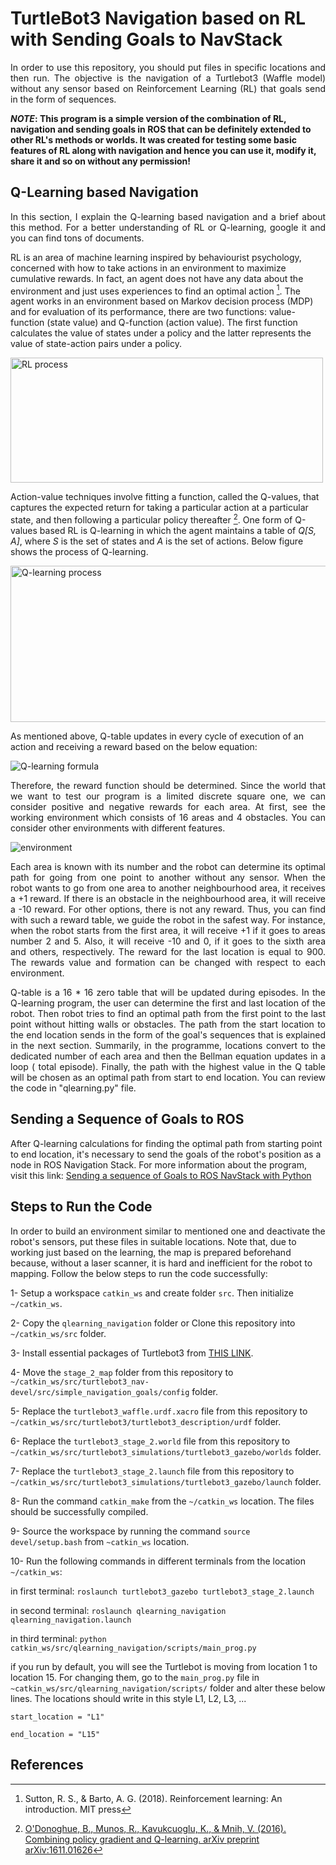 # TurtleBot3 Navigation based on RL with Sending Goals to NavStack

<p align="justify">
    In order to use this repository, you should put files in specific locations and then run. The objective is the navigation of a Turtlebot3 (Waffle model) without any sensor based on Reinforcement Learning (RL) that goals send in the form of sequences.
 </p>

**_NOTE_: This program is a simple version of the combination of RL, navigation and sending goals in ROS that can be definitely extended to other RL's methods or worlds. It was created for testing some basic features of RL along with navigation and hence you can use it, modify it, share it and so on without any permission!**

## Q-Learning based Navigation
<p align="justify">
  In this section, I explain the Q-learning based navigation and a brief about this method. For a better understanding of RL or Q-learning, google it and you can find tons of documents. 
  </p>

RL is an area of machine learning inspired by behaviourist psychology, concerned with how to take actions in an environment to maximize cumulative rewards. In fact, an agent does not have any data about the environment and just uses experiences to find an optimal action [^1]. The agent works in an environment based on Markov decision process (MDP) and for evaluation of its performance, there are two functions: value-function (state value) and Q-function (action value). The first function calculates the value of states under a policy and the latter represents the value of state-action pairs under a policy.

<img src="https://drive.google.com/uc?export=view&id=1c9LnShrP586bfPXWtju8ge15u5Lmiqcy" width="500" height="200" alt="RL process" align="middle">

Action-value techniques involve fitting a function, called the Q-values, that captures the expected return for taking a particular action at a particular state, and then following a particular policy thereafter [^2]. One form of Q-values based RL is Q-learning in which the agent maintains a table of *Q[S, A]*, where *S* is the set of states and *A* is the set of actions. Below figure shows the process of Q-learning.

<img src="https://drive.google.com/uc?export=view&id=1vmV6-BGJZqgsDGIoZUi84vCrAbnDn7eK" width="700" height="250" alt="Q-learning process" align="middle">

As mentioned above, Q-table updates in every cycle of execution of an action and receiving a reward based on the below equation:


<img src="https://drive.google.com/uc?export=view&id=1VpDmhPo3sUf7Kth1KydLVZT0fHjGefxf" alt="Q-learning formula" align="middle">


<p align="justify">
    Therefore, the reward function should be determined. Since the world that we want to test our program is a limited discrete square one, we can consider positive and negative rewards for each area. At first, see the working environment which consists of 16 areas and 4 obstacles. You can consider other environments with different features.
    </p>

<img src="https://drive.google.com/uc?export=view&id=1zc_CUuXLxaJQBaTBaqrfQ2AtNzdpUuCZ" alt="environment" align="middle">

<p align="justify">
    Each area is known with its number and the robot can determine its optimal path for going from one point to another without any sensor. When the robot wants to go from one area to another neighbourhood area, it receives a +1 reward. If there is an obstacle in the neighbourhood area, it will receive a -10 reward. For other options, there is not any reward. Thus, you can find with such a reward table, we guide the robot in the safest way. For instance, when the robot starts from the first area, it will receive +1 if it goes to areas number 2 and 5. Also, it will receive -10 and 0, if it goes to the sixth area and others, respectively. The reward for the last location is equal to 900. The rewards value and formation can be changed with respect to each environment.
    </p>
<p align="justify">
    Q-table is a 16 * 16 zero table that will be updated during episodes. In the Q-learning program, the user can determine the first and last location of the robot. Then robot tries to find an optimal path from the first point to the last point without hitting walls or obstacles. The path from the start location to the end location sends in the form of the goal's sequences that is explained in the next section. Summarily, in the programme, locations convert to the dedicated number of each area and then the Bellman equation updates in a loop ( total episode). Finally, the path with the highest value in the Q table will be chosen as an optimal path from start to end location. You can review the code in "qlearning.py" file.
    </p>
    
## Sending a Sequence of Goals to ROS

After Q-learning calculations for finding the optimal path from starting point to end location, it's necessary to send the goals of the robot's position as a node in ROS Navigation Stack. For more information about the program, visit this link: [Sending a sequence of Goals to ROS NavStack with Python](https://hotblackrobotics.github.io/en/blog/2018/01/29/seq-goals-py/) 

## Steps to Run the Code
In order to build an environment similar to mentioned one and deactivate the robot's sensors, put these files in suitable locations. Note that, due to working just based on the learning, the map is prepared beforehand because, without a laser scanner, it is hard and inefficient for the robot to mapping. Follow the below steps to run the code successfully:

1- Setup a workspace `catkin_ws` and create folder `src`. Then initialize `~/catkin_ws`.

2- Copy the `qlearning_navigation` folder or Clone this repository into `~/catkin_ws/src` folder.

3- Install essential packages of Turtlebot3 from [THIS LINK](https://github.com/ROBOTIS-GIT/turtlebot3).

4- Move the `stage_2_map` folder from this repository to `~/catkin_ws/src/turtlebot3_nav-devel/src/simple_navigation_goals/config` folder.

5- Replace the `turtlebot3_waffle.urdf.xacro` file from this repository to `~/catkin_ws/src/turtlebot3/turtlebot3_description/urdf` folder.

6- Replace the `turtlebot3_stage_2.world` file from this repository to `~/catkin_ws/src/turtlebot3_simulations/turtlebot3_gazebo/worlds` folder.

7- Replace the `turtlebot3_stage_2.launch` file from this repository to `~/catkin_ws/src/turtlebot3_simulations/turtlebot3_gazebo/launch` folder.

8- Run the command `catkin_make` from the `~/catkin_ws` location. The files should be successfully compiled.

9- Source the workspace by running the command `source devel/setup.bash` from `~catkin_ws` location.

10- Run the following commands in different terminals from the location `~/catkin_ws`:

in first terminal: `roslaunch turtlebot3_gazebo turtlebot3_stage_2.launch`

in second terminal: `roslaunch qlearning_navigation qlearning_navigation.launch`

in third terminal: `python catkin_ws/src/qlearning_navigation/scripts/main_prog.py`

if you run by default, you will see the Turtlebot is moving from location 1 to location 15. For changing them, go to the `main_prog.py` file in `~catkin_ws/src/qlearning_navigation/scripts/` folder and alter these below lines. The locations should write in this style L1, L2, L3, ...

`start_location = "L1"`

`end_location = "L15"`


## References

[^1]: Sutton, R. S., & Barto, A. G. (2018). Reinforcement learning: An introduction. MIT press
[^2]: [O'Donoghue, B., Munos, R., Kavukcuoglu, K., & Mnih, V. (2016). Combining policy gradient and Q-learning. arXiv preprint arXiv:1611.01626](https://arxiv.org/abs/1611.01626)
